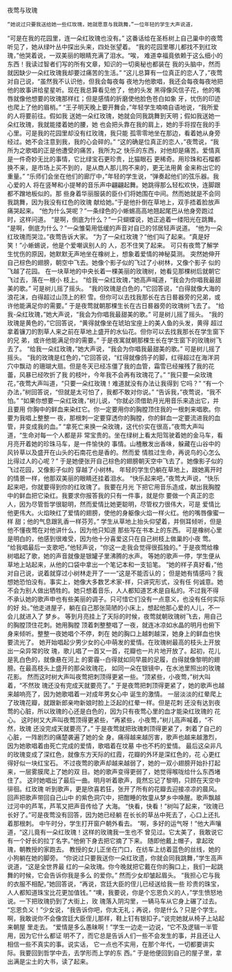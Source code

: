 夜莺与玫瑰
  
    “她说过只要我送给她一些红玫瑰，她就愿意与我跳舞，”一位年轻的学生大声说道，
“可是在我的花园里，连一朵红玫瑰也没有。”
    这番话给在圣栎树上自己巢中的夜莺听见了，她从绿叶丛中探出头来，四处张望着。
    “我的花园里哪儿都找不到红玫瑰，”他哭着说，一双美丽的眼睛充满了泪水。“唉，
难道幸福竟依赖于这么细小的东西！我读过智者们写的所有文章，知识的一切奥秘也都装在
我的头脑中，然而就因缺少一朵红玫瑰我却要过痛苦的生活。”
    “这儿总算有一位真正的恋人了，”夜莺对自己说，“虽然我不认识他，但我会每夜每
夜地为他歌唱，我还会每夜每夜地把他的故事讲给星星听。现在我总算看见他了，他的头发
黑得像风信子花，他的嘴唇就像他想要的玫瑰那样红；但是感情的折磨使他脸色苍白如象
牙，忧伤的印迹也爬上了他的眉梢。”
    “王子明天晚上要开舞会，”年轻学生喃喃自语地说，“我所爱的人将要前往。假如我
送她一朵红玫瑰，她就会同我跳舞到天明；假如我送她一朵红玫瑰，我就能搂着她的腰，她
也会把头靠在我的肩上，她的手将捏在我的手心里。可是我的花园里却没有红玫瑰，我只能
孤零零地坐在那边，看着她从身旁经过。她不会注意到我，我的心会碎的。”
    “这的确是位真正的恋人，”夜莺说，“我所为之歌唱的正是他遭受的痛苦，我所为之
快乐的东西，对他却是痛苦。爱情真是一件奇妙无比的事情，它比绿宝石更珍贵，比猫眼石
更稀奇。用珍珠和石榴都换不来，是市场上买不到的，是从商人那儿购不来的，更无法用黄
金来称出它的重量。”
    “乐师们会坐在他们的廊厅中，”年轻的学生说，“弹奏起他们的弦乐器。我心爱的人
将在竖琴和小提琴的音乐声中翩翩起舞。她跳得那么轻松欢快，连脚跟都不蹭地板似的。那
些身着华丽服装的臣仆们将她围在中间。然而她就是不会同我跳舞，因为我没有红色的玫瑰
献给她。”于是他扑倒在草地上，双手捂着脸放声痛哭起来。
    “他为什么哭呢？”一条绿色的小蜥蜴高高地翘起尾巴从他身旁跑过时，这样问道。
    “是啊，倒底为什么？”一只蝴蝶说，她正追着一缕阳光在跳舞。
    “是啊，倒底为什么？”一朵雏菊用低缓的声音对自已的邻居轻声说道。
    “他为一朵红玫瑰而哭泣。”夜莺告诉大家。
    “为了一朵红玫瑰？”他们叫了起来。“真是好笑！”小蜥蜴说，他是个爱嘲讽别人的
人，忍不住笑了起来。
    可只有夜莺了解学生忧伤的原因，她默默无声地坐在橡树上，想象着爱情的神秘莫测。
    突然她伸开自己棕色的翅膀，朝空中飞去。她像个影子似的飞过了小树林，又像个影子
似的飞越了花园。
    在一块草地的中央长着一棵美丽的玫瑰树，她看见那棵树后就朝它飞过去，落在一根小
枝上。
    “给我一朵红玫瑰，”她高声喊道，“我会为你唱我最甜美的歌。”
    可是树儿摇了摇头。
    “我的玫瑰是白色的，”它回答说，“白得就像大海的浪花沫，白得超过山顶上的积
雪。但你可以去找我那长在古日晷器旁的兄弟，或许他能满足你的需要。”
    于是夜莺就朝那棵生长在古日晷器旁的玫瑰树飞去了。
    “给我-朵红玫瑰，”她大声说，“我会为你唱我最甜美的歌。”
    可是树儿摇了摇头。
    “我的玫瑰是黄色的，”它回答说，“黄得就像坐在琥珀宝座上的美人鱼的头发，黄得
超过拿着镰刀的割草人来之前在草地上盛开的水仙花。但你可以去找我那长在学生窗下的兄
弟，或许他能满足你的需要。”
    于是夜寓就朝那棵生长在学生窗下的玫瑰树飞去了。
    “给我一朵红玫瑰，”她大声说，“我会为你唱我最甜美的歌。”
    可是树儿摇了摇头。
    “我的玫瑰是红色的，”它回答说，“红得就像鸽子的脚，红得超过在海洋洞穴中飘动
的珊瑚大扇。但是冬天已经冻僵了我的血管，霜雪已经摧残了我的花蕾，风暴已经吹折了我
的枝叶，今年我不会再有玫瑰花了。”
    “我只要一朵玫瑰花，”夜莺大声叫道，“只要一朵红玫瑰！难道就没有办法让我得到
它吗？”
    “有一个办法，”树回答说，“但就是太可怕了，我都不敢对你说。”
    “告诉我，”夜莺说，“我不怕。”
    “如果你想要一朵红玫瑰，”树儿说，“你就必须借助月光用音乐来造出它，并且要用
你胸中的鲜血来染红它。你一定要用你的胸膛顶住我的一根刺来唱歌。你要为我唱上整整一
夜，那根刺一定要穿透你的胸膛，你的鲜血一定要流进我的血管，并变成我的血。”
    “拿死亡来换一朵玫瑰，这代价实在很高，”夜莺大声叫道，“生命对每一个人都是非
常宝贵的。坐在绿树上看太阳驾驶着她的金马车，看月亮开着她的珍珠马车，是一件愉快的
事情。山楂散发出香味，躲藏在山谷中的风铃草以及盛开在山头的石南花也是香的。然而爱
情胜过生命，再说鸟的心怎么比得过人的心呢？”
    于是她便张开自己棕色的翅膀朝天空中飞去了。她像影子似的飞过花园，又像影子似的
穿越了小树林。
    年轻的学生仍躺在草地上，跟她离开时的情景一样，他那双美丽的眼睛还挂着泪水。
    “快乐起来吧，”夜莺大声说，“快乐起来吧，你就要得到你的红玫瑰了。我要在月光
下把它用音乐造成，献出我胸膛中的鲜血把它染红。我要求你报答我的只有一件事，就是你
要做一个真正的恋人，因为尽管哲学很聪明，然而爱情比她更聪明，尽管权力很伟大，可是
爱情比他更伟大。火焰映红了爱情的翅膀，使他的身躯像火焰一样火红。他的嘴唇像蜜一样
甜；他的气息跟乳香一样芬芳。”
    学生从草地上抬头仰望着，并侧耳倾听，但是他不懂夜莺在对他讲什么，因为他只知道
那些写在书本上的东西。
    可是橡树心里是明白的，他感到很难受，因为他十分喜爱这只在自己树枝上做巢的小夜
莺。
    “给我唱最后一支歌吧，”他轻声说，“你这一走我会觉得很孤独的。”
    于是夜莺给橡树唱起了歌，她的声音就像是银罐子里沸腾的水声。
    等她的歌声一停，学生便从草地上站起来，从他的口袋中拿出一个笔记本和一支铅笔。
    “她的样子真好看，”他对自己说，说着就穿过小树林走开了一一“这是不能否认的；
但是她有情感吗？我想她恐怕没有。事实上，她像大多数艺术家-样，只讲究形式，没有任
何诚意。她不会为别人做出牺牲的。她只想着音乐，人人都知道艺术是自私的。不过我不得
不承认她的歌声申也有些美丽的调子。只可惜它们没有一点意义，也没有任何实际的好
处。”他走进屋子，躺在自己那张简陋的小床上，想起他那心爱的人儿，不一会儿就进入了
梦乡。
    等到月亮挂上了天际的时候，夜莺就朝玫瑰树飞去，用自己的胸膛顶住花刺。她用胸膛
顶着刺整整唱了一夜，就连冰凉如水晶的明月也俯下身来倾听。整整一夜她唱个不停，刺在
她的胸口上越刺越深，她身上的鲜血也快要流光了。
    她开始唱起少男少女的心中萌发的爱情。在玫瑰树最高的枝头上开放出一朵异常的玫
瑰，歌儿唱了一首又一首，花瓣也一片片地开放了。起初，花儿是乳白色的，就像悬在河上
的雾霾--白得就如同早晨的足履，白得就像黎明的翅膀。在最高枝头上盛开的那朵玫瑰花，
如同一朵在银镜中，在水池里照出的玫瑰花影。
    然而这时树大声叫夜莺把刺顶得更紧一些。“顶紧些，小夜莺，”树大叫着，“不然玫
瑰还没有完成天就要亮了。”
    于是夜莺把刺顶得更紧了，她的歌声也越来越响亮了，因为她歌唱着一对成年男女心中
诞生的激情。
    一层淡淡的红晕爬上了玫瑰花瓣，就跟新郎亲吻新娘时脸上泛起的红晕一样。但是花刺
还没有达到夜莺的心脏，所以玫瑰的心还是白色的，因为只有夜莺心里的血才能染红玫瑰的
花心。
    这时树又大声叫夜莺顶得更紧些，“再紧些，小夜莺，”树儿高声喊着，“不然，玫瑰
还没完成天就要亮了。”
    于是夜莺就把玫瑰刺顶得更紧了，刺着了自己的心脏，一阵剧烈的痛楚袭遍了她的全
身。痛得越来越厉害，歌声也越来越激烈，因为她歌唱着由死亡完成的爱情，歌唱着在坟墓
中也不朽的爱情。
    最后这朵非凡的玫瑰变成了深红色，就像东方天际的红霞，花瓣的外环是深红色的，花
心更红得好似一块红宝石。
    不过夜莺的歌声却越来越弱了，她的一双小翅膀开始扑打起来，一层雾膜爬上了她的双
目。她的歌声变得更弱了，她觉得喉咙给什么东西堵住了。
    这时她唱出了最后一曲。明月听着歌声，竟然忘记了黎明，只顾在天空中徘徊。红玫瑰
听到歌声，更是欣喜若狂，张开了所有的花瓣去迎接凉凉的晨风。回声把歌声带回自己山中
的紫色洞穴中，把酣睡的牧童从梦乡中唤醒。歌声飘越过河中的芦苇，芦苇又把声音传给了
大海。
    “快看，快看！”树叫了起来，“玫瑰已长好了。”可是夜莺没有回答，因为她已经躺
在长长的草丛中死去了，心口上还扎着那根刺。
    中午时分，学生打开窗户朝外看去。
    “啊，多好的运气呀！”他大声嚷道，“这儿竟有一朵红玫瑰！这样的玫瑰我一生也不
曾见过。它太美了，我敢说它有一个好长的拉丁名字。”他俯下身去把它摘了下来。
    随即他戴上帽子，拿起玫瑰，朝教授的家跑去。
    教授的女儿正坐在门口，在纺车上纺着蓝色的丝线，她的小狗躺在她的脚旁。
    “你说过只要我送你一朵红玫遗，你就会同我跳舞，”学生高声说道，“这是全世界最
红的一朵玫瑰。你今晚就把它戴在你的胸口上，我们一起跳舞的时候，它会告诉你我是多么
的爱你。”
    然而少女却皱起眉头。
    “我担心它与我的衣服不相配，”她回答说，“再说，宫廷大臣的侄儿已经送给我一些
珍贵的珠宝，人人都知道珠宝比花更加值钱。”
    “噢，我要说，你是个忘恩负义的人，”学生愤怒地说。一下把玫瑰扔到了大街上，玫
瑰落入阴沟里，一辆马车从它身上碾了过去。
    “忘恩负义！”少女说，“我告诉你吧，你太无礼；再说，你是什么？只是个学生。
啊，我敢说你不会像宫廷大臣侄儿那样，鞋上钉有银扣子。”说完她就从椅子上站起来朝屋
里走去。
    “爱情是多么愚昧啊！”学生一边走一边说，“它不及逻辑一半管用，因为它什么都证
明不了，而它总是告诉人们一些不会发生的事，并且还让人相信一些不真实的事。说实话，
它一点也不实用，在那个年代，一切都要讲实际。我要回到哲学中去，去学形而上学的东
西。”
    于是他便回到自己的屋子里，拿出满是尘土的大书，读了起来。
